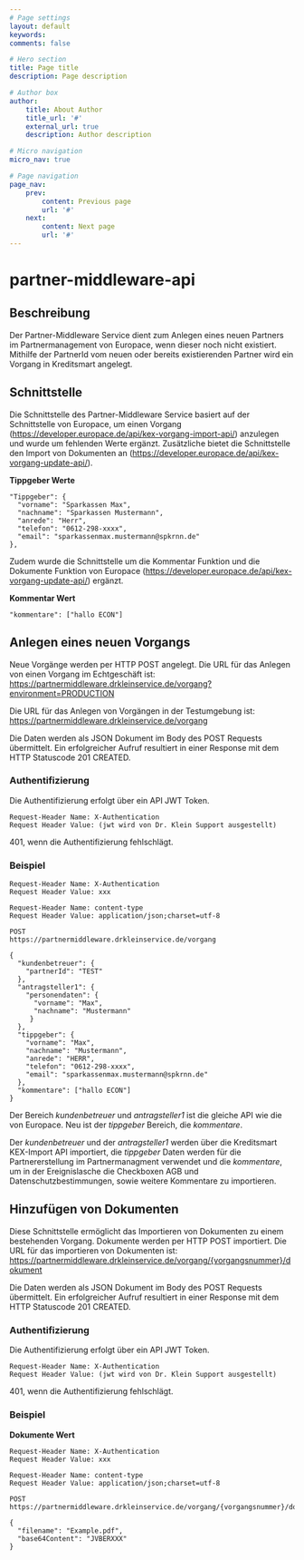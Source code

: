 ```yaml
---
# Page settings
layout: default
keywords:
comments: false

# Hero section
title: Page title
description: Page description

# Author box
author:
    title: About Author
    title_url: '#'
    external_url: true
    description: Author description

# Micro navigation
micro_nav: true

# Page navigation
page_nav:
    prev:
        content: Previous page
        url: '#'
    next:
        content: Next page
        url: '#'
---
```


# partner-middleware-api

## Beschreibung

Der Partner-Middleware Service dient zum Anlegen eines neuen Partners im Partnermanagement von Europace, wenn dieser noch nicht existiert. Mithilfe der PartnerId vom neuen oder bereits existierenden Partner wird ein Vorgang in Kreditsmart angelegt.

## Schnittstelle

Die Schnittstelle des Partner-Middleware Service basiert auf der Schnittstelle von Europace, um einen Vorgang (https://developer.europace.de/api/kex-vorgang-import-api/) anzulegen und wurde um fehlenden Werte ergänzt.
Zusätzliche bietet die Schnittstelle den Import von Dokumenten an (https://developer.europace.de/api/kex-vorgang-update-api/).

**Tippgeber Werte**
```
"Tippgeber": {
  "vorname": "Sparkassen Max",
  "nachname": "Sparkassen Mustermann",
  "anrede": "Herr",
  "telefon": "0612-298-xxxx",
  "email": "sparkassenmax.mustermann@spkrnn.de"
},
```
Zudem wurde die Schnittstelle um die Kommentar Funktion und die Dokumente Funktion von Europace (https://developer.europace.de/api/kex-vorgang-update-api/) ergänzt.

**Kommentar Wert**
```
"kommentare": ["hallo ECON"]
```

## Anlegen eines neuen Vorgangs

Neue Vorgänge werden per HTTP POST angelegt. Die URL für das Anlegen von einen Vorgang im Echtgeschäft ist:
https://partnermiddleware.drkleinservice.de/vorgang?environment=PRODUCTION

Die URL für das Anlegen von Vorgängen in der Testumgebung ist:
https://partnermiddleware.drkleinservice.de/vorgang

Die Daten werden als JSON Dokument im Body des POST Requests übermittelt. Ein erfolgreicher Aufruf resultiert in einer Response mit dem HTTP Statuscode 201 CREATED.

### Authentifizierung

Die Authentifizierung erfolgt über ein API JWT Token.

```
Request-Header Name: X-Authentication
Request Header Value: (jwt wird von Dr. Klein Support ausgestellt)
```
401, wenn die Authentifizierung fehlschlägt.

### Beispiel

```
Request-Header Name: X-Authentication
Request Header Value: xxx

Request-Header Name: content-type
Request Header Value: application/json;charset=utf-8

POST
https://partnermiddleware.drkleinservice.de/vorgang

{
  "kundenbetreuer": {
    "partnerId": "TEST"
  },
  "antragsteller1": {
    "personendaten": {
      "vorname": "Max",
      "nachname": "Mustermann"
     }
  },
  "tippgeber": {
    "vorname": "Max",
    "nachname": "Mustermann",
    "anrede": "HERR",
    "telefon": "0612-298-xxxx",
    "email": "sparkassenmax.mustermann@spkrnn.de"
  },
  "kommentare": ["hallo ECON"]
}
```
Der Bereich *kundenbetreuer* und *antragsteller1* ist die gleiche API wie die von Europace. Neu ist der *tippgeber* Bereich, die *kommentare*.

Der *kundenbetreuer* und der *antragsteller1* werden über die Kreditsmart KEX-Import API importiert, die *tippgeber* Daten werden für die Partnererstellung im Partnermanagment verwendet und die *kommentare*, um in der Ereignislasche die Checkboxen AGB und Datenschutzbestimmungen, sowie weitere Kommentare zu importieren.

## Hinzufügen von Dokumenten

Diese Schnittstelle ermöglicht das Importieren von Dokumenten zu einem bestehenden Vorgang.
Dokumente werden per HTTP POST importiert. Die URL für das importieren von Dokumenten ist:
https://partnermiddleware.drkleinservice.de/vorgang/{vorgangsnummer}/dokument

Die Daten werden als JSON Dokument im Body des POST Requests übermittelt. Ein erfolgreicher Aufruf resultiert in einer Response mit dem HTTP Statuscode 201 CREATED.

### Authentifizierung

Die Authentifizierung erfolgt über ein API JWT Token.

```
Request-Header Name: X-Authentication
Request Header Value: (jwt wird von Dr. Klein Support ausgestellt)
```
401, wenn die Authentifizierung fehlschlägt.

### Beispiel

**Dokumente Wert**
```
Request-Header Name: X-Authentication
Request Header Value: xxx

Request-Header Name: content-type
Request Header Value: application/json;charset=utf-8

POST
https://partnermiddleware.drkleinservice.de/vorgang/{vorgangsnummer}/dokument

{
  "filename": "Example.pdf", 
  "base64Content": "JVBERXXX"
}
```
